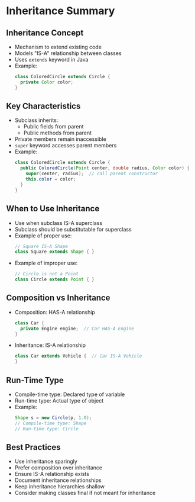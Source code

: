 # Inheritance Summary

## Inheritance Concept
- Mechanism to extend existing code
- Models "IS-A" relationship between classes
- Uses `extends` keyword in Java
- Example:
  ```java
  class ColoredCircle extends Circle {
    private Color color;
  }
  ```

## Key Characteristics
- Subclass inherits:
    - Public fields from parent
    - Public methods from parent
- Private members remain inaccessible
- `super` keyword accesses parent members
- Example:
  ```java
  class ColoredCircle extends Circle {
    public ColoredCircle(Point center, double radius, Color color) {
      super(center, radius);  // call parent constructor
      this.color = color;
    }
  }
  ```

## When to Use Inheritance
- Use when subclass IS-A superclass
- Subclass should be substitutable for superclass
- Example of proper use:
  ```java
  // Square IS-A Shape
  class Square extends Shape { }
  ```
- Example of improper use:
  ```java
  // Circle is not a Point
  class Circle extends Point { }
  ```

## Composition vs Inheritance
- Composition: HAS-A relationship
  ```java
  class Car {
    private Engine engine;  // Car HAS-A Engine
  }
  ```
- Inheritance: IS-A relationship
  ```java
  class Car extends Vehicle {  // Car IS-A Vehicle
  }
  ```

## Run-Time Type
- Compile-time type: Declared type of variable
- Run-time type: Actual type of object
- Example:
  ```java
  Shape s = new Circle(p, 1.0);
  // Compile-time type: Shape
  // Run-time type: Circle
  ```

## Best Practices
- Use inheritance sparingly
- Prefer composition over inheritance
- Ensure IS-A relationship exists
- Document inheritance relationships
- Keep inheritance hierarchies shallow
- Consider making classes final if not meant for inheritance
